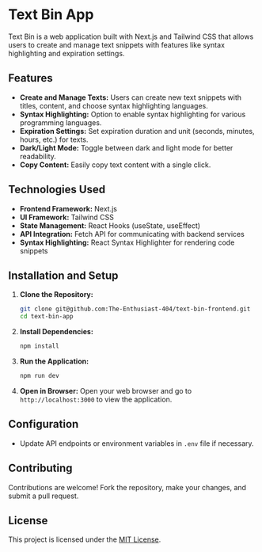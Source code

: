 # Text Bin App

Text Bin is a web application built with Next.js and Tailwind CSS that allows users to create and manage text snippets with features like syntax highlighting and expiration settings.

## Features

- **Create and Manage Texts:** Users can create new text snippets with titles, content, and choose syntax highlighting languages.
- **Syntax Highlighting:** Option to enable syntax highlighting for various programming languages.
- **Expiration Settings:** Set expiration duration and unit (seconds, minutes, hours, etc.) for texts.
- **Dark/Light Mode:** Toggle between dark and light mode for better readability.
- **Copy Content:** Easily copy text content with a single click.

## Technologies Used

- **Frontend Framework:** Next.js
- **UI Framework:** Tailwind CSS
- **State Management:** React Hooks (useState, useEffect)
- **API Integration:** Fetch API for communicating with backend services
- **Syntax Highlighting:** React Syntax Highlighter for rendering code snippets

## Installation and Setup

1. **Clone the Repository:**
   ```bash
   git clone git@github.com:The-Enthusiast-404/text-bin-frontend.git
   cd text-bin-app
   ```

2. **Install Dependencies:**
   ```bash
   npm install
   ```

3. **Run the Application:**
   ```bash
   npm run dev
   ```

4. **Open in Browser:**
   Open your web browser and go to `http://localhost:3000` to view the application.

## Configuration

- Update API endpoints or environment variables in `.env` file if necessary.

## Contributing

Contributions are welcome! Fork the repository, make your changes, and submit a pull request.

## License

This project is licensed under the [MIT License](LICENSE).
